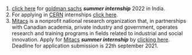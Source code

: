 1. [click here](https://www.goldmansachs.com/careers/students/programs/) for [goldman sachs](https://www.goldmansachs.com/) ***summer internship*** 2022 in India.
2. For applying in [CERN](https://home.cern/) internships [click here](https://careers.cern/students). 
3. [Mitacs](https://www.mitacs.ca/en) is a nonprofit national research organization that, in partnerships with Canadian academia, private industry and government, operates research and training programs in fields related to industrial and social innovation. Apply for [Mitacs](https://www.mitacs.ca/en) ***summer internship*** by [clicking here](https://www.mitacs.ca/en/programs/globalink/globalink-research-internship). Deadline for application submission is 22th september 2021.


